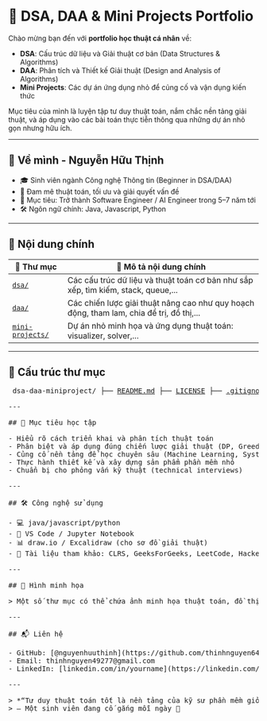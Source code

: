 # 📘 DSA, DAA & Mini Projects Portfolio

Chào mừng bạn đến với **portfolio học thuật cá nhân** về:

- **DSA**: Cấu trúc dữ liệu và Giải thuật cơ bản (Data Structures & Algorithms)
- **DAA**: Phân tích và Thiết kế Giải thuật (Design and Analysis of Algorithms)
- **Mini Projects**: Các dự án ứng dụng nhỏ để củng cố và vận dụng kiến thức

Mục tiêu của mình là luyện tập tư duy thuật toán, nắm chắc nền tảng giải thuật, và áp dụng vào các bài toán thực tiễn thông qua những dự án nhỏ gọn nhưng hữu ích.

---

## 🧠 Về mình - Nguyễn Hữu Thịnh

- 🎓 Sinh viên ngành Công nghệ Thông tin (Beginner in DSA/DAA)
- 🧩 Đam mê thuật toán, tối ưu và giải quyết vấn đề
- 🎯 Mục tiêu: Trở thành Software Engineer / AI Engineer trong 5–7 năm tới
- 🛠️ Ngôn ngữ chính: Java, Javascript, Python

---

## 📂 Nội dung chính

| 📁 Thư mục       | 📄 Mô tả nội dung chính |
|------------------|--------------------------|
| [`dsa/`](./dsa/) | Các cấu trúc dữ liệu và thuật toán cơ bản như sắp xếp, tìm kiếm, stack, queue,... |
| [`daa/`](./daa/) | Các chiến lược giải thuật nâng cao như quy hoạch động, tham lam, chia để trị, đồ thị,... |
| [`mini-projects/`](./mini-projects/) | Dự án nhỏ minh họa và ứng dụng thuật toán: visualizer, solver,... |

---

## 📂 Cấu trúc thư mục 

<pre> dsa-daa-miniproject/ ├── <a href="./README.md">README.md</a> ├── <a href="./LICENSE">LICENSE</a> ├── <a href="./.gitignore">.gitignore</a> │ ├── <a href="./dsa/">dsa/</a> # Nhóm cấu trúc dữ liệu & thuật toán cơ bản │ ├── <a href="./dsa/data-structures/">data-structures/</a> │ │ ├── <a href="./dsa/data-structures/stack.py">stack.py</a> │ │ ├── <a href="./dsa/data-structures/queue.py">queue.py</a> │ │ ├── <a href="./dsa/data-structures/linked_list.py">linked_list.py</a> │ │ └── <a href="./dsa/data-structures/README.md">README.md</a> │ ├── <a href="./dsa/sorting-algorithms/">sorting-algorithms/</a> │ │ ├── <a href="./dsa/sorting-algorithms/bubble_sort.py">bubble_sort.py</a> │ │ ├── <a href="./dsa/sorting-algorithms/quick_sort.py">quick_sort.py</a> │ │ └── <a href="./dsa/sorting-algorithms/README.md">README.md</a> │ ├── <a href="./dsa/searching-algorithms/">searching-algorithms/</a> │ │ ├── <a href="./dsa/searching-algorithms/linear_search.py">linear_search.py</a> │ │ ├── <a href="./dsa/searching-algorithms/binary_search.py">binary_search.py</a> │ │ └── <a href="./dsa/searching-algorithms/README.md">README.md</a> │ └── <a href="./dsa/README.md">README.md</a> # Tổng quan nhóm DSA │ ├── <a href="./daa/">daa/</a> # Nhóm phân tích & thiết kế giải thuật │ ├── <a href="./daa/dynamic-programming/">dynamic-programming/</a> │ │ ├── <a href="./daa/dynamic-programming/knapsack.py">knapsack.py</a> │ │ ├── <a href="./daa/dynamic-programming/fibonacci.py">fibonacci.py</a> │ │ └── <a href="./daa/dynamic-programming/README.md">README.md</a> │ ├── <a href="./daa/greedy-algorithms/">greedy-algorithms/</a> │ │ ├── <a href="./daa/greedy-algorithms/fractional_knapsack.py">fractional_knapsack.py</a> │ │ └── <a href="./daa/greedy-algorithms/README.md">README.md</a> │ ├── <a href="./daa/backtracking/">backtracking/</a> │ │ ├── <a href="./daa/backtracking/n_queens.py">n_queens.py</a> │ │ └ 
 
---

## 🎯 Mục tiêu học tập

- Hiểu rõ cách triển khai và phân tích thuật toán
- Phân biệt và áp dụng đúng chiến lược giải thuật (DP, Greedy, Backtracking,...)
- Củng cố nền tảng để học chuyên sâu (Machine Learning, System Design, Backend)
- Thực hành thiết kế và xây dựng sản phẩm phần mềm nhỏ
- Chuẩn bị cho phỏng vấn kỹ thuật (technical interviews)

---

## 🛠 Công nghệ sử dụng

- 💻 java/javascript/python
- 📘 VS Code / Jupyter Notebook
- 📊 draw.io / Excalidraw (cho sơ đồ giải thuật)
- 🔖 Tài liệu tham khảo: CLRS, GeeksForGeeks, LeetCode, Hackerrank

---

## 📸 Hình minh họa

> Một số thư mục có thể chứa ảnh minh họa thuật toán, đồ thị phân tích hoặc video demo trong `images/` hoặc `docs/`.

---

## 📬 Liên hệ

- GitHub: [@nguyenhuuthinh](https://github.com/thinhnguyen644)
- Email: thinhnguyen49277@gmail.com
- LinkedIn: [linkedin.com/in/yourname](https://linkedin.com/in/yourname)

---

> *“Tư duy thuật toán tốt là nền tảng của kỹ sư phần mềm giỏi.”*  
> — Một sinh viên đang cố gắng mỗi ngày 💪
